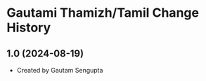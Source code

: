 Gautami Thamizh/Tamil Change History
====================

1.0 (2024-08-19)
----------------
* Created by Gautam Sengupta
